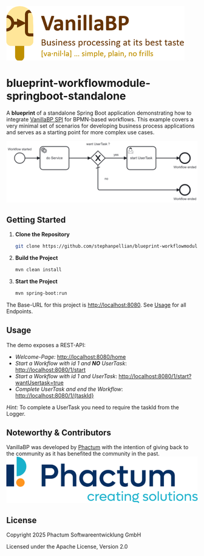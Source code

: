![VanillaBP](readme/vanillabp-headline.png)

# blueprint-workflowmodule-springboot-standalone

A **blueprint** of a standalone Spring Boot application demonstrating how to integrate [VanillaBP SPI](https://github.com/vanillabp/spi-for-java) for BPMN-based workflows. This example covers a very minimal set of scenarios for developing business process applications and serves as a starting point for more complex use cases.

![demo.bpmn](readme/Standalone_BPMN_Process.png)

## Getting Started

1. **Clone the Repository**
   ```bash
   git clone https://github.com/stephanpellian/blueprint-workflowmodule-springboot-standalone.git
    ```
2. **Build the Project**
   ```bash
   mvn clean install
    ```
3. **Start the Project**
   ```bash
   mvn spring-boot:run
   ```

The Base-URL for this project is [http://localhost:8080](http://localhost:8080). See [Usage](##Usage) for all Endpoints.

## Usage

The demo exposes a REST-API:

* *Welcome-Page:*  [http://localhost:8080/home](http://localhost:8080/home)
* *Start a Workflow with id 1 and **NO** UserTask*: [http://localhost:8080/1/start](http://localhost:8080/1/start)
* *Start a Workflow with id 1 and UserTask*: [http://localhost:8080/1/start?wantUsertask=true](http://localhost:8080/1/start?wantUsertask=true)
* *Complete UserTask and end the Workflow*: [http://localhost:8080/1/{taskId}](http://localhost:8080/1/{taskId})

*Hint:* To complete a UserTask you need to require the taskId from the Logger.
## Noteworthy & Contributors

VanillaBP was developed by [Phactum](https://www.phactum.at) with the intention of giving back to the community as it has benefited the community in the past.\
![Phactum](readme/phactum.png)

## License

Copyright 2025 Phactum Softwareentwicklung GmbH

Licensed under the Apache License, Version 2.0